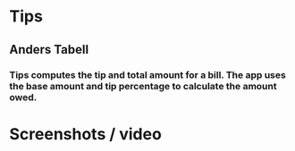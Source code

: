# Tips
## Anders Tabell
### Tips computes the tip and total amount for a bill. The app uses the base amount and tip percentage to calculate the amount owed.
# Screenshots / video
<img scr="Simulator Screenshot - iPhone 16 Pro - 2025-01-21 at 16 50 22](https://github.com/user-attachments/assets/4ecea66d-f941-46ec-8a7f-8d45f504af71" width="200"/>


